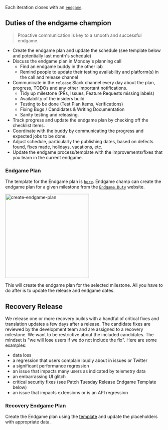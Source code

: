 Each iteration closes with an
[`endgame`](https://github.com/Microsoft/vscode/wiki/Development-Process#end-game).

## Duties of the endgame champion

> Proactive communication is key to a smooth and successful endgame.

-   Create the endgame plan and update the schedule (see template below and
    potentially last month's schedule)
-   Discuss the endgame plan in Monday's planning call
    -   Find an endgame buddy in the other lab
    -   Remind people to update their testing availability and platform(s) in
        the call and release channel
-   Communicate in the `release` Slack channel every day about the plan,
    progress, TODOs and any other important notifications.
    -   Tidy up milestone (PRs, Issues, Feature Requests missing labels)
    -   Availability of the insiders build
    -   Testing to be done (Test Plan Items, Verifications)
    -   Fixing Bugs / Candidates & Writing Documentation
    -   Sanity testing and releasing.
-   Track progress and update the endgame plan by checking off the checklist
    items.
-   Coordinate with the buddy by communicating the progress and expected jobs to
    be done.
-   Adjust schedule, particularly the publishing dates, based on defects found,
    fixes made, holidays, vacations, etc.
-   Update the endgame process/template with the improvements/fixes that you
    learn in the current endgame.

### Endgame Plan

The template for the Endgame plan is
[`here`](https://insiders.vscode.dev/github/microsoft/vscode-internalbacklog/blob/main/templates/endgame-plan.md).
Endgame champ can create the endgame plan for a given milestone from the
[`Endgame Duty`](https://tools.code.visualstudio.com/duties/endgame) website.

<img width="267" alt="create-endgame-plan" src="https://user-images.githubusercontent.com/10746682/234839464-15ddaf88-01c6-4536-951f-e4de49690571.png">

This will create the endgame plan for the selected milestone. All you have to do
after is to update the release and endgame dates.

## Recovery Release

We release one or more recovery builds with a handful of critical fixes and translation updates a few days after a release. The candidate fixes are reviewed by the development team and are assigned to a recovery milestone. We want to be restrictive about the included candidates. The mindset is "we will lose users if we do not include the fix". Here are some examples:
- data loss
- a regression that users complain loudly about in issues or Twitter
- a significant performance regression
- an issue that impacts many users as indicated by telemetry data
- an embarrassing UI glitch
- critical security fixes (see Patch Tuesday Release Endgame Template below)
- an issue that impacts extensions or is an API regression

### Recovery Endgame Plan

Create the Endgame plan using the [template](https://insiders.vscode.dev/github/microsoft/vscode-internalbacklog/blob/main/templates/endgame-recovery-plan.md) and update the placeholders with appropriate data.